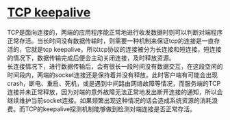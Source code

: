 # [TCP keepalive](https://zh.wikipedia.org/wiki/Keepalive)

TCP是面向连接的，两端的应用程序能正常地进行收发数据时则可以判断对端程序正常存活。当长时间没有数据传输时，则需要一种机制来保证tcp的连接是一直存活的，它就是tcp keepalive。所以tcp协议的连接被分为长连接和短连接，短连接的情况下，数据传输完成后便会主动关闭连接，及时释放资源。  
长连接情况下，进行数据传输后，会有很长一段时间没有数据交互，在这段空闲的时间段内，两端的socket连接还是保持着并没有释放。此时客户端有可能会出现crash，断电、重启、死机，或是遇到中间路由网络故障等情况，而服务端的TCP连接并未正常释放，因为对端的意外故障无法正常地发出断开连接的通知，所以会继续维护当前socket连接。如果频繁出现这种情况的话会造成系统资源的消耗浪费。而TCP的keepalive探测机制能够做到检测对端连接是否正常存活。